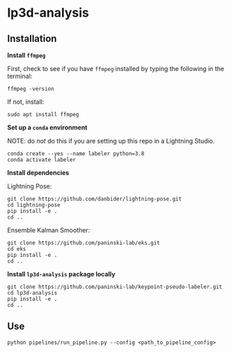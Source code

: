 # lp3d-analysis


## Installation

**Install `ffmpeg`**

First, check to see if you have `ffmpeg` installed by typing the following in the terminal:

```
ffmpeg -version
```

If not, install:

```
sudo apt install ffmpeg
```

**Set up a `conda` environment**

NOTE: do *not* do this if you are setting up this repo in a Lightning Studio.

```
conda create --yes --name labeler python=3.8
conda activate labeler
```

**Install dependencies**

Lightning Pose:
```
git clone https://github.com/danbider/lightning-pose.git
cd lightning-pose
pip install -e .
cd ..
```

Ensemble Kalman Smoother:
```
git clone https://github.com/paninski-lab/eks.git
cd eks
pip install -e .
cd ..
```

**Install `lp3d-analysis` package locally**

```
git clone https://github.com/paninski-lab/keypoint-pseudo-labeler.git
cd lp3d-analysis
pip install -e .
cd ..
```

## Use

```
python pipelines/run_pipeline.py --config <path_to_pipeline_config> 
```
